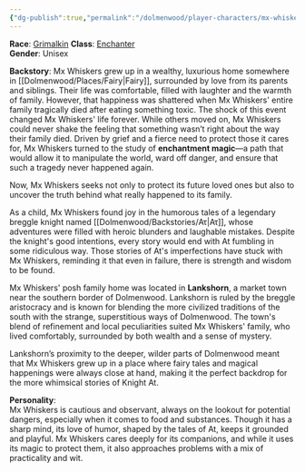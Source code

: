 ```yaml
---
{"dg-publish":true,"permalink":"/dolmenwood/player-characters/mx-whiskers/"}
---
```


**Race**: [Grimalkin](https://www.dolmenwood.necroticgnome.com/rules/doku.php?id=grimalkin) 
**Class**: [Enchanter](https://www.dolmenwood.necroticgnome.com/rules/doku.php?id=enchanter)  
**Gender**: Unisex

**Backstory**: 
Mx Whiskers grew up in a wealthy, luxurious home somewhere in [[Dolmenwood/Places/Fairy\|Fairy]], surrounded by love from its parents and siblings. Their life was comfortable, filled with laughter and the warmth of family. However, that happiness was shattered when Mx Whiskers' entire family tragically died after eating something toxic. The shock of this event changed Mx Whiskers' life forever. While others moved on, Mx Whiskers could never shake the feeling that something wasn’t right about the way their family died. Driven by grief and a fierce need to protect those it cares for, Mx Whiskers turned to the study of **enchantment magic**—a path that would allow it to manipulate the world, ward off danger, and ensure that such a tragedy never happened again.

Now, Mx Whiskers seeks not only to protect its future loved ones but also to uncover the truth behind what really happened to its family. 

As a child, Mx Whiskers found joy in the humorous tales of a legendary breggle knight named [[Dolmenwood/Backstories/Ατ\|Ατ]], whose adventures were filled with heroic blunders and laughable mistakes. Despite the knight's good intentions, every story would end with At fumbling in some ridiculous way. Those stories of At's imperfections have stuck with Mx Whiskers, reminding it that even in failure, there is strength and wisdom to be found.

Mx Whiskers' posh family home was located in **Lankshorn**, a market town near the southern border of Dolmenwood. Lankshorn is ruled by the breggle aristocracy and is known for blending the more civilized traditions of the south with the strange, superstitious ways of Dolmenwood. The town's blend of refinement and local peculiarities suited Mx Whiskers' family, who lived comfortably, surrounded by both wealth and a sense of mystery.

Lankshorn’s proximity to the deeper, wilder parts of Dolmenwood meant that Mx Whiskers grew up in a place where fairy tales and magical happenings were always close at hand, making it the perfect backdrop for the more whimsical stories of Knight At.


**Personality**:  
Mx Whiskers is cautious and observant, always on the lookout for potential dangers, especially when it comes to food and substances. Though it has a sharp mind, its love of humor, shaped by the tales of At, keeps it grounded and playful. Mx Whiskers cares deeply for its companions, and while it uses its magic to protect them, it also approaches problems with a mix of practicality and wit.